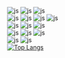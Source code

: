 
![js](https://img.shields.io/badge/java-007396?style=for-the-badge&logo=java&logoColor=white)
![js](https://img.shields.io/badge/Python-3776AB?style=for-the-badge&logo=python&logoColor=white)
![js](https://img.shields.io/badge/JavaScript-F7DF1E?style=for-the-badge&logo=JavaScript&logoColor=white)
<br>
![js](https://img.shields.io/badge/ReactNative-61DAFB?style=for-the-badge&logo=React&logoColor=black)
![js](https://img.shields.io/badge/Expo-000020?style=for-the-badge&logo=Expo&logoColor=white)
![js](https://img.shields.io/badge/Numpy-013243?style=for-the-badge&logo=Numpy&logoColor=white)
![js](https://img.shields.io/badge/Pandas-150458?style=for-the-badge&logo=Pandas&logoColor=white)
<br>
![js](https://img.shields.io/badge/MySQL-4479A1?style=for-the-badge&logo=MySQL&logoColor=white)
![js](https://img.shields.io/badge/Oracle-F80000?style=for-the-badge&logo=Oracle&logoColor=white)
![js](https://img.shields.io/badge/Firebase-FFCA28?style=for-the-badge&logo=Firebase&logoColor=white)
<br>
![js](https://img.shields.io/badge/visualstudiocode-007ACC?style=for-the-badge&logo=visualstudiocode&logoColor=white)
![js](https://img.shields.io/badge/intellij-000000?style=for-the-badge&logo=intellijidea&logoColor=white)
![js](https://img.shields.io/badge/GitHub-100000?style=for-the-badge&logo=github&logoColor=white)
<br>
![js](https://img.shields.io/badge/Notion-000000?style=for-the-badge&logo=Notion&logoColor=white)
![js](https://img.shields.io/badge/Figma-F24E1E?style=for-the-badge&logo=Figma&logoColor=white)
<br>
[![Top Langs](https://github-readme-stats.vercel.app/api/top-langs/?username=Jeongbin828&layout=compact)](https://github.com/Jeongbin828/github-readme-stats)
